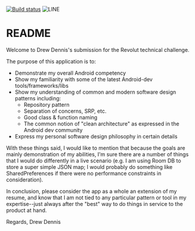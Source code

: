 [![Build status](https://build.appcenter.ms/v0.1/apps/4754bc99-c7e9-423f-b8cf-5386c52a5aac/branches/master/badge)](https://appcenter.ms)
![LINE](https://img.shields.io/badge/line--coverage-41%25-orange.svg)

# README

Welcome to Drew Dennis's submission for the Revolut technical challenge.

The purpose of this application is to:

- Demonstrate my overall Android competency
- Show my familiarity with some of the latest Android-dev tools/frameworks/libs
- Show my understanding of common and modern software design patterns including:
    - Repository pattern
    - Separation of concerns, SRP, etc.
    - Good class & function naming
    - The common notion of "clean architecture" as expressed in the Android dev community
- Express my personal software design philosophy in certain details

With these things said, I would like to mention that because the goals are mainly demonstration
of my abilities, I'm sure there are a number of things that I would do differently in a live
scenario (e.g. I am using Room DB to store a super simple JSON map; I would probably do something like
SharedPreferences if there were no performance constraints in consideration).

In conclusion, please consider the app as a whole an extension of my resume, and know that I am not
tied to any particular pattern or tool in my expertise--just always after the "best" way to do things
in service to the product at hand.

Regards,
Drew Dennis
